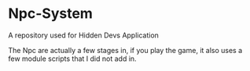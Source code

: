 # Npc-System
A repository used for Hidden Devs Application

The Npc are actually a few stages in, if you play the game, it also uses a few module scripts that I did not add in.
